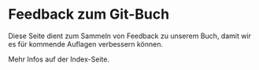 Feedback zum Git-Buch
=====================

Diese Seite dient zum Sammeln von Feedback zu unserem Buch, damit wir es für kommende Auflagen verbessern können.

Mehr Infos auf der Index-Seite.
